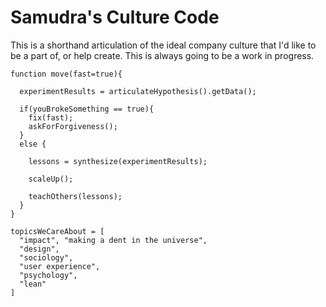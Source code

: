 # Samudra's Culture Code

This is a shorthand articulation of the ideal company culture that I'd like to be a part of, or help create. This is always going to be a work in progress.

```
function move(fast=true){

  experimentResults = articulateHypothesis().getData();

  if(youBrokeSomething == true){
    fix(fast);
    askForForgiveness();
  }
  else {

    lessons = synthesize(experimentResults);

    scaleUp();

    teachOthers(lessons);
  }
}

topicsWeCareAbout = [
  "impact", "making a dent in the universe",
  "design",
  "sociology",
  "user experience",
  "psychology",
  "lean"
]
```
